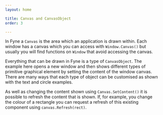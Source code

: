 ```yaml
---
layout: home

title: Canvas and CanvasObject
order: 3

---
```


In Fyne a `Canvas` is the area which an application is drawn within.
Each window has a canvas which you can access with `Window.Canvas()`
but usually you will find functions on `Window` that avoid accessing
the canvas.

Everything that can be drawn in Fyne is a type of `CanvasObject`.
The example here opens a new window and then shows different types of
primitive graphical element by setting the content of the window canvas.
There are many ways that each type of object can be customised as
shown with the text and circle examples. 

As well as changing the content shown using `Canvas.SetContent()` it is
possible to refresh the content that is shown. If, for example, you
change the colour of a rectangle you can request a refresh of this
existing component using `canvas.Refresh(rect)`.
